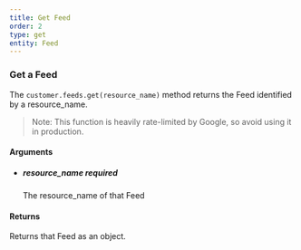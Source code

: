 ```yaml
---
title: Get Feed 
order: 2
type: get
entity: Feed 
---
```


### Get a Feed 

The `customer.feeds.get(resource_name)` method returns the Feed identified by a resource_name. 

> Note: This function is heavily rate-limited by Google, so avoid using it in production.


#### Arguments

- ##### resource_name *required*
    The resource_name of that Feed


#### Returns

Returns that Feed as an object.
